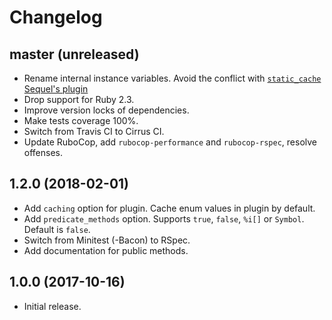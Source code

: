# Changelog

## master (unreleased)

*   Rename internal instance variables.
    Avoid the conflict with [`static_cache` Sequel's plugin](http://sequel.jeremyevans.net/rdoc-plugins/classes/Sequel/Plugins/StaticCache.html)
*   Drop support for Ruby 2.3.
*   Improve version locks of dependencies.
*   Make tests coverage 100%.
*   Switch from Travis CI to Cirrus CI.
*   Update RuboCop, add `rubocop-performance` and `rubocop-rspec`, resolve offenses.

## 1.2.0 (2018-02-01)

*   Add `caching` option for plugin.
    Cache enum values in plugin by default.
*   Add `predicate_methods` option.
    Supports `true`, `false`, `%i[]` or `Symbol`. Default is `false`.
*   Switch from Minitest (-Bacon) to RSpec.
*   Add documentation for public methods.

## 1.0.0 (2017-10-16)

*   Initial release.
